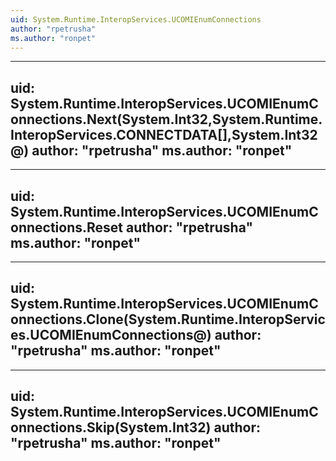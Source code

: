 ```yaml
---
uid: System.Runtime.InteropServices.UCOMIEnumConnections
author: "rpetrusha"
ms.author: "ronpet"
---
```


---
uid: System.Runtime.InteropServices.UCOMIEnumConnections.Next(System.Int32,System.Runtime.InteropServices.CONNECTDATA[],System.Int32@)
author: "rpetrusha"
ms.author: "ronpet"
---

---
uid: System.Runtime.InteropServices.UCOMIEnumConnections.Reset
author: "rpetrusha"
ms.author: "ronpet"
---

---
uid: System.Runtime.InteropServices.UCOMIEnumConnections.Clone(System.Runtime.InteropServices.UCOMIEnumConnections@)
author: "rpetrusha"
ms.author: "ronpet"
---

---
uid: System.Runtime.InteropServices.UCOMIEnumConnections.Skip(System.Int32)
author: "rpetrusha"
ms.author: "ronpet"
---
